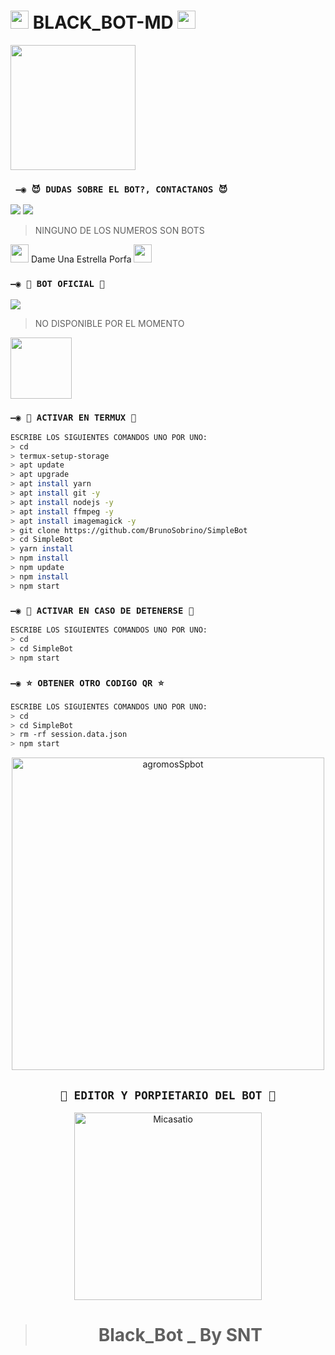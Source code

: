 # <img src="https://thumbs.gfycat.com/AdolescentAgileCoqui-size_restricted.gif" width="29px"> BLACK_BOT-MD <img src="https://thumbs.gfycat.com/AdolescentAgileCoqui-size_restricted.gif" width="29px">

<img src="https://c.tenor.com/OIc0cAei3dwAAAAd/gato-baile.gif" height="200px">

### ` —◉ 😈 DUDAS SOBRE EL BOT?, CONTACTANOS 😈`
<a href="http://Wa.me/595983186566?text=Hola Bro 👻" target="blank"><img src="https://img.shields.io/badge/-SNT-25D366?style=for-the-badge&logo=whatsapp&logoColor=white" /></a>
<a href="http://Wa.me/524531106422?text=Hola Bro 👻" target="blank"><img src="https://img.shields.io/badge/-Alexis-25D366?style=for-the-badge&logo=whatsapp&logoColor=white" /></a>
> NINGUNO DE LOS NUMEROS SON BOTS 

<img src="https://i.gifer.com/origin/84/84b7d7e62befb51f831bc0ed938c8742.gif" width="29px"> Dame Una Estrella Porfa <img src="https://i.gifer.com/origin/84/84b7d7e62befb51f831bc0ed938c8742.gif" width="29px">
### `—◉ 🥵 BOT OFICIAL 🥵`
<a href="http://Wa.me/?text=Hola Bro 👻" target="blank"><img src="https://img.shields.io/badge/-SNT-25D366?style=for-the-badge&logo=whatsapp&logoColor=white" /></a>
> NO DISPONIBLE POR EL MOMENTO
<img src="https://github.com/siegrin/siegrin/blob/main/Assets/powerup.gif" height="98px">

### `—◉ 👾 ACTIVAR EN TERMUX 👾`
```bash
ESCRIBE LOS SIGUIENTES COMANDOS UNO POR UNO:
> cd
> termux-setup-storage
> apt update 
> apt upgrade 
> apt install yarn 
> apt install git -y
> apt install nodejs -y
> apt install ffmpeg -y
> apt install imagemagick -y
> git clone https://github.com/BrunoSobrino/SimpleBot
> cd SimpleBot
> yarn install
> npm install
> npm update
> npm install
> npm start
```

### `—◉ 🔶 ACTIVAR EN CASO DE DETENERSE 🔶`
```bash
ESCRIBE LOS SIGUIENTES COMANDOS UNO POR UNO:
> cd 
> cd SimpleBot
> npm start
```

### `—◉ ⭐ OBTENER OTRO CODIGO QR ⭐`
```bash
ESCRIBE LOS SIGUIENTES COMANDOS UNO POR UNO:
> cd 
> cd SimpleBot
> rm -rf session.data.json
> npm start
```
<div align="center">
<img src="https://i.ytimg.com/vi/nkhVzxXnuSQ/maxresdefault.jpg" alt="agromosSpbot" width="500" />


## `🔰 EDITOR Y PORPIETARIO DEL BOT 🔰` 
<a href="https://github.com/Micasatio"><img src="https://github.com/Micasatio.png" width="300" height="300" alt="Micasatio"/></a>

> # Black_Bot _ By SNT
